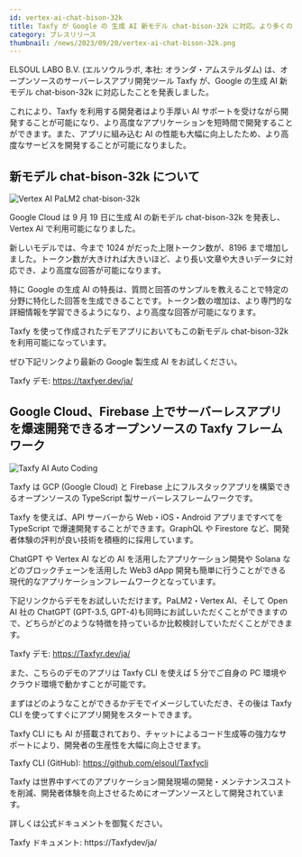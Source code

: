 ```yaml
---
id: vertex-ai-chat-bison-32k
title: Taxfy が Google の 生成 AI 新モデル chat-bison-32k に対応。より多くのトークン利用が可能になり性能が大幅に向上しました。
category: プレスリリース
thumbnail: /news/2023/09/20/vertex-ai-chat-bison-32k.png
---
```


ELSOUL LABO B.V. (エルソウルラボ, 本社: オランダ・アムステルダム) は、オープンソースのサーバーレスアプリ開発ツール Taxfy が、Google の生成 AI 新モデル chat-bison-32k に対応したことを発表しました。

これにより、Taxfy を利用する開発者はより手厚い AI サポートを受けながら開発することが可能になり、より高度なアプリケーションを短時間で開発することができます。また、アプリに組み込む AI の性能も大幅に向上したため、より高度なサービスを開発することが可能になりました。

## 新モデル chat-bison-32k について

![Vertex AI PaLM2 chat-bison-32k](/news/2023/09/20/VertexAIChat32kJA.png)

Google Cloud は 9 月 19 日に生成 AI の新モデル chat-bison-32k を発表し、Vertex AI で利用可能になりました。

新しいモデルでは、今まで 1024 がだった上限トークン数が、8196 まで増加しました。トークン数が大きければ大きいほど、より長い文章や大きいデータに対応でき、より高度な回答が可能になります。

特に Google の生成 AI の特長は、質問と回答のサンプルを教えることで特定の分野に特化した回答を生成できることです。トークン数の増加は、より専門的な詳細情報を学習できるようになり、より高度な回答が可能になります。

Taxfy を使って作成されたデモアプリにおいてもこの新モデル chat-bison-32k を利用可能になっています。

ぜひ下記リンクより最新の Google 製生成 AI をお試しください。

Taxfy デモ: https://taxfyer.dev/ja/

## Google Cloud、Firebase 上でサーバーレスアプリを爆速開発できるオープンソースの Taxfy フレームワーク

![Taxfy AI Auto Coding](/news/2023/09/15/TaxfyJA.png)

Taxfy は GCP (Google Cloud) と Firebase 上にフルスタックアプリを構築できるオープンソースの TypeScript 製サーバーレスフレームワークです。

Taxfy を使えば、API サーバーから Web・iOS・Android アプリまですべてを TypeScript で爆速開発することができます。GraphQL や Firestore など、開発者体験の評判が良い技術を積極的に採用しています。

ChatGPT や Vertex AI などの AI を活用したアプリケーション開発や Solana などのブロックチェーンを活用した Web3 dApp 開発も簡単に行うことができる現代的なアプリケーションフレームワークとなっています。

下記リンクからデモをお試しいただけます。PaLM2・Vertex AI、そして Open AI 社の ChatGPT (GPT-3.5, GPT-4)も同時にお試しいただくことができますので、どちらがどのような特徴を持っているか比較検討していただくことができます。

Taxfy デモ: https://Taxfyr.dev/ja/

また、こちらのデモのアプリは Taxfy CLI を使えば 5 分でご自身の PC 環境やクラウド環境で動かすことが可能です。

まずはどのようなことができるかデモでイメージしていただき、その後は Taxfy CLI を使ってすぐにアプリ開発をスタートできます。

Taxfy CLI にも AI が搭載されており、チャットによるコード生成等の強力なサポートにより、開発者の生産性を大幅に向上させます。

Taxfy CLI (GitHub): https://github.com/elsoul/Taxfycli

Taxfy は世界中すべてのアプリケーション開発現場の開発・メンテナンスコストを削減、開発者体験を向上させるためにオープンソースとして開発されています。

詳しくは公式ドキュメントを御覧ください。

Taxfy ドキュメント: https://Taxfydev/ja/
